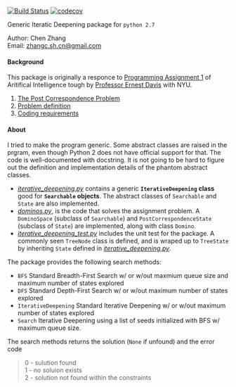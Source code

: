 [![Build Status](https://travis-ci.org/zhangcshcn/Generic-Iterative-Deepening.svg?branch=master)](https://travis-ci.org/zhangcshcn/Generic-Iterative-Deepening)
[![codecov](https://codecov.io/gh/zhangcshcn/Generic-Iterative-Deepening/branch/master/graph/badge.svg)](https://codecov.io/gh/zhangcshcn/Generic-Iterative-Deepening)

Generic Iteratic Deepening package for `python 2.7`

Author: Chen Zhang  
Email: zhangc.sh.cn@gmail.com 

#### Background
This package is originally a responce to [Programming Assignment 1](https://cs.nyu.edu/courses/spring18/CSCI-GA.2560-001/prog1.html) of Aritifical Intelligence tough by [Professor Ernest Davis](https://cs.nyu.edu/davise/) with NYU.
1. [The Post Correspondence Problem](http://en.wikipedia.org/wiki/Post_correspondence_problem)  
1. [Problem definition](https://cs.nyu.edu/courses/spring18/CSCI-GA.2560-001/hwk1.html)  
1. [Coding requirements](https://cs.nyu.edu/courses/spring18/CSCI-GA.2560-001/prog1.html)  

#### About
I tried to make the program generic. Some abstract classes are raised in the prgram,
even though Python 2 does not have official support for that. The code is well-documented
with docstring. It is not going to be hard to figure out the definition
and implementation details of the phantom abstract classes. 

- [*iterative_deepening.py*](iterative_deepening.py) contains a generic **`IterativeDeepening`
class** good for **`Searchable` objects**. The abstract classes of `Searchable` and `State` are also implemented.  
- [*dominos.py*](dominos.py), is the code that solves the assignment problem. A `DominoSpace` (subclass of `Searchable`) and `PostCorrespondenceState` (subclass of `State`) are implemented, along with class `Domino`. 
- [*iterative_deepening_test.py*](iterative_deepening_test.py) includes the unit test for the package. A commonly seen `TreeNode` class is defined, and is wraped up to `TreeState` by inheriting `State` defined in [*iterative_deepening.py*](iterative_deepening.py). 

The package provides the following search methods:
- `BFS` Standard Breadth-First Search w/ or w/out maxmium queue size and maximum number of states explored
- `DFS` Standard Depth-First Search w/ or w/out maximum number of states explored
- `IterativeDeepening` Standard Iterative Deepening w/ or w/out maximum number of states explored
- `Search` Iterative Deepening using a list of seeds initialized with BFS w/ maximum queue size.

The search methods returns the solution (`None` if unfound) 
and the error code

> 0 - sulution found  
> 1 - no soluion exists  
> 2 - solution not found within the constraints  
